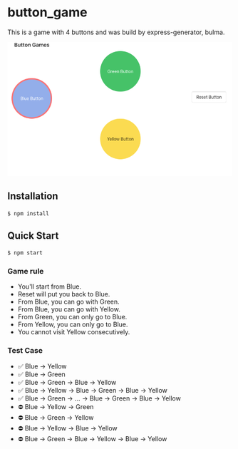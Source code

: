 # button_game
This is a game with 4 buttons and was build by express-generator, bulma.

![demo](/public/images/demo.png)
## Installation

```bash
$ npm install
```
## Quick Start

```bash
$ npm start
```
### Game rule

- You'll start from Blue.
- Reset will put you back to Blue.
- From Blue, you can go with Green.
- From Blue, you can go with Yellow.
- From Green, you can only go to Blue.
- From Yellow, you can only go to Blue.
- You cannot visit Yellow consecutively.

### Test Case

- ✅ Blue → Yellow
- ✅ Blue → Green
- ✅ Blue → Green → Blue → Yellow
- ✅ Blue → Yellow → Blue → Green → Blue → Yellow
- ✅ Blue → Green → ... → Blue → Green → Blue → Yellow
- ⛔ Blue → Yellow → Green
- ⛔ Blue → Green → Yellow
- ⛔ Blue → Yellow → Blue → Yellow
- ⛔ Blue → Green → Blue → Yellow → Blue → Yellow
